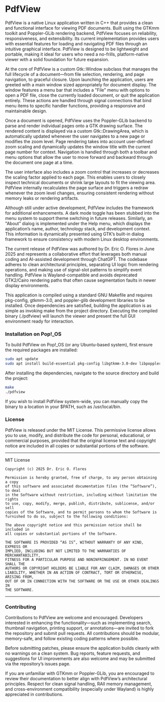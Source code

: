 # PdfView

PdfView is a native Linux application written in C++ that provides a clean and functional interface for viewing PDF documents. Built using the GTKmm toolkit and Poppler-GLib rendering backend, PdfView focuses on reliability, responsiveness, and extensibility. Its current implementation provides users with essential features for loading and navigating PDF files through an intuitive graphical interface. PdfView is designed to be lightweight and portable, making it ideal for users who need a no-frills, platform-native viewer with a solid foundation for future expansion.

At the core of PdfView is a custom Gtk::Window subclass that manages the full lifecycle of a document—from file selection, rendering, and page navigation, to graceful closure. Upon launching the application, users are greeted with a main window sized appropriately for document display. The window features a menu bar that includes a "File" menu with options to open a PDF file, close the currently loaded document, or quit the application entirely. These actions are handled through signal connections that bind menu items to specific handler functions, providing a responsive and maintainable design.

Once a document is opened, PdfView uses the Poppler-GLib backend to parse and render individual pages onto a GTK drawing surface. The rendered content is displayed via a custom Gtk::DrawingArea, which is automatically updated whenever the user navigates to a new page or modifies the zoom level. Page rendering takes into account user-defined zoom scaling and dynamically updates the window title with the current page number for context. Navigation is handled through both a toolbar and menu options that allow the user to move forward and backward through the document one page at a time.

The user interface also includes a zoom control that increases or decreases the scaling factor applied to each page. This enables users to closely inspect technical documents or shrink large layouts to fit the viewing area. PdfView internally recalculates the page surface and triggers a redraw whenever the zoom level changes, ensuring consistent rendering without memory leaks or rendering artifacts.

Although still under active development, PdfView includes the framework for additional enhancements. A dark mode toggle has been stubbed into the menu system to support theme switching in future releases. Similarly, an "About" dialog is implemented under the Help menu, which displays the application’s name, author, technology stack, and development context. This information is dynamically presented using GTK’s built-in dialog framework to ensure consistency with modern Linux desktop environments.

The current release of PdfView was authored by Dr. Eric O. Flores in June 2025 and represents a collaborative effort that leverages both manual coding and AI-assisted development through ChatGPT. The codebase adheres to clean architectural principles, separating UI logic from rendering operations, and making use of signal-slot patterns to simplify event handling. PdfView is Wayland-compatible and avoids deprecated GTK2/Cairo rendering paths that often cause segmentation faults in newer display environments.

This application is compiled using a standard GNU Makefile and requires pkg-config, gtkmm-3.0, and poppler-glib development libraries to be installed. Once dependencies are satisfied, building the application is as simple as invoking make from the project directory. Executing the compiled binary (./pdfview) will launch the viewer and present the full GUI environment ready for interaction.

### Installation on Pop!_OS

To build PdfView on Pop!_OS (or any Ubuntu-based system), first ensure the required packages are installed:

```bash
sudo apt update
sudo apt install build-essential pkg-config libgtkmm-3.0-dev libpoppler-glib-dev
```

After installing the dependencies, navigate to the source directory and build the project:

```bash
make
./pdfview
```

If you wish to install PdfView system-wide, you can manually copy the binary to a location in your $PATH, such as /usr/local/bin.

### License

PdfView is released under the MIT License. This permissive license allows you to use, modify, and distribute the code for personal, educational, or commercial purposes, provided that the original license text and copyright
notice are included in all copies or substantial portions of the software.

---

MIT License

```
Copyright (c) 2025 Dr. Eric O. Flores

Permission is hereby granted, free of charge, to any person obtaining a copy
of this software and associated documentation files (the “Software”), to deal
in the Software without restriction, including without limitation the rights
to use, copy, modify, merge, publish, distribute, sublicense, and/or sell
copies of the Software, and to permit persons to whom the Software is
furnished to do so, subject to the following conditions:

The above copyright notice and this permission notice shall be included in
all copies or substantial portions of the Software.

THE SOFTWARE IS PROVIDED “AS IS”, WITHOUT WARRANTY OF ANY KIND, EXPRESS OR
IMPLIED, INCLUDING BUT NOT LIMITED TO THE WARRANTIES OF MERCHANTABILITY,
FITNESS FOR A PARTICULAR PURPOSE AND NONINFRINGEMENT. IN NO EVENT SHALL THE
AUTHORS OR COPYRIGHT HOLDERS BE LIABLE FOR ANY CLAIM, DAMAGES OR OTHER
LIABILITY, WHETHER IN AN ACTION OF CONTRACT, TORT OR OTHERWISE, ARISING FROM,
OUT OF OR IN CONNECTION WITH THE SOFTWARE OR THE USE OR OTHER DEALINGS IN
THE SOFTWARE.
```

---

### Contributing

Contributions to PdfView are welcome and encouraged. Developers interested in enhancing the functionality—such as implementing search, thumbnail navigation, printing support, or annotations—are invited to fork the repository and submit pull requests. All contributions should be modular, memory-safe, and follow existing coding patterns where possible.

Before submitting patches, please ensure the application builds cleanly with no warnings on a clean system. Bug reports, feature requests, and suggestions for UI improvements are also welcome and may be submitted via the repository’s issues page.

If you are unfamiliar with GTKmm or Poppler-GLib, you are encouraged to review their documentation to better align with PdfView’s architectural principles. Respect for clean signal handling, RAII memory management, and cross-environment compatibility (especially under Wayland) is highly appreciated in contributions.